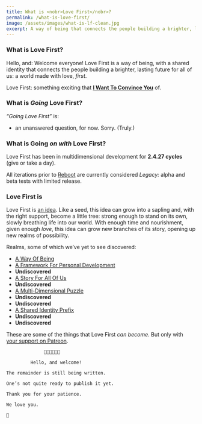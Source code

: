 ```yaml
---
title: What is <nobr>Love First</nobr>?
permalink: /what-is-love-first/
image: /assets/images/what-is-lf-clean.jpg
excerpt: A way of being that connects the people building a brighter, lasting future for all of us.
---
```


<!-- What: -->
### What is <nobr>Love First</nobr>?

Hello,
and:
Welcome everyone! <nobr>Love First</nobr> is a way of being, with a shared identity that connects the people building a brighter, lasting future for all of us: a world made with love, _first_.

<!--
For those looking under the hood:

Welcome to a new dimension to the story.
-->

Love<!--,
--> First:
          something exciting that
                                  [**I Want To Convince You**](/be-convincing#asfat)
 of.

<!-- Then: -->
### What is <nobr><em>Going</em></nobr> Love First?
_“Going Love First”_ is:
- an unanswered question, for now. Sorry. (Truly.)


<!-- NeXT: -->
### What is Going <nobr><em>on with</em></nobr> Love First?

Love First has been in multidimensional development for **2.4.27 cycles** (give or take a day).

All iterations prior to [Reboot](/reboot) are currently considered _Legacy:_ alpha and beta tests with limited release.


<!-- Finally: -->
### Love First is
Love First is [an idea](/love-first-is/idea#asfat). Like a seed, this idea can grow into a sapling and, with the right support, become a little tree: strong enough to stand on its own, slowly breathing life into our world. With enough time and nourishment, given enough _love_, this idea can grow new branches of its story, opening up new realms of possibility.

Realms, some of which we’ve yet to see discovered:

- [A Way Of Being](/love-first-is/way-of-being)
- [A Framework For Personal Development](/love-first-is/personal-development)
- <b class="undiscovered">Undiscovered</b>
- [A Story For All Of Us](/love-first-is/story-for-the-world)
- <b class="undiscovered">Undiscovered</b>
- [A Multi-Dimensional Puzzle](/love-first-is/multi-dimensional-puzzle)
- <b class="undiscovered">Undiscovered</b>
- <b class="undiscovered">Undiscovered</b>
- [A Shared Identity Prefix](/love-first-is/shared-identity-prefix)
- <b class="undiscovered">Undiscovered</b>
- <b class="undiscovered">Undiscovered</b>

These are some of the things that <nobr>Love First</nobr> _can become_. But only with [your support on Patreon](https://patreon.com/lovefirst).

```
              👋🏼👋🏼👋🏼

         Hello, and welcome!

The remainder is still being written.

One’s not quite ready to publish it yet.

Thank you for your patience.

We love you.

💖

```

